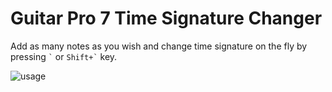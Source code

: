 # Guitar Pro 7 Time Signature Changer

Add as many notes as you wish and change time signature on the fly by pressing `` ` `` or `` Shift+` `` key.<br>

![usage](https://raw.githubusercontent.com/untaun/gp7ts/master/usage.png)

